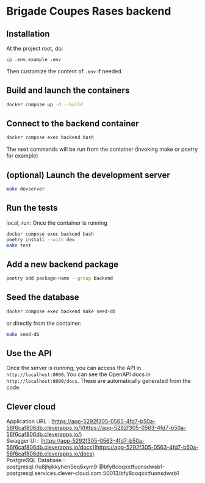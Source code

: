 # Brigade Coupes Rases backend

## Installation

At the project root, do:

```bash
cp .env.example .env
```

Then customize the content of `.env` if needed.

## Build and launch the containers
```bash
docker compose up -d --build
```

## Connect to the backend container

```bash
docker compose exec backend bash
```
The next commands will be run from the container (invoking make or poetry for example)

## (optional) Launch the development server

```bash
make devserver
```

## Run the tests

local, run:
Once the container is running

```bash
docker compose exec backend bash
poetry install --with dev
make test
```
## Add a new backend package

```bash
poetry add package-name --group backend
```

## Seed the database

```bash
docker compose exec backend make seed-db
```
or directly from the container:

```bash
make seed-db
```

## Use the API

Once the server is running, you can access the API in `http://localhost:8000`.
You can see the OpenAPI docs in `http://localhost:8000/docs`. These are automatically generated from the code.


## Clever cloud 
Application URL : [https://app-5292f305-0563-4fd7-b50a-56f6caf806db.cleverapps.io/](https://app-5292f305-0563-4fd7-b50a-56f6caf806db.cleverapps.io/)  
Swagger UI : [https://app-5292f305-0563-4fd7-b50a-56f6caf806db.cleverapps.io/docs](https://app-5292f305-0563-4fd7-b50a-56f6caf806db.cleverapps.io/docs)  
PostgreSQL Database : postgresql://u8jhjikkyhen5eq6xym9:<password in keepass>@bfy8coqxxtfuonsdwsb1-postgresql.services.clever-cloud.com:50013/bfy8coqxxtfuonsdwsb1  